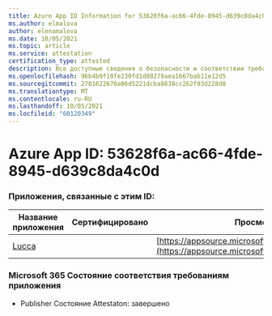 ```yaml
---
title: Azure App ID Information for 53628f6a-ac66-4fde-8945-d639c8da4c0d
ms.author: elmalova
author: elenamalova
ms.date: 10/05/2021
ms.topic: article
ms.service: attestation
certification_type: attested
description: Все доступные сведения о безопасности и соответствии требованиям для 53628f6a-ac66-4fde-8945-d639c8da4c0d.
ms.openlocfilehash: 96b4b9f10fe230fd1d80278aea1667bab11e12d5
ms.sourcegitcommit: 2781622670a06d5221dcba8838cc262f93d228d0
ms.translationtype: MT
ms.contentlocale: ru-RU
ms.lasthandoff: 10/05/2021
ms.locfileid: "60120349"
---
```

# <a name="azure-app-id-53628f6a-ac66-4fde-8945-d639c8da4c0d"></a>Azure App ID: 53628f6a-ac66-4fde-8945-d639c8da4c0d


### <a name="apps-associated-with-this-id"></a>Приложения, связанные с этим ID:
| **Название приложения** | **Сертифицировано** | **Просмотр в AppSource** |
|--------------|---------------|-----------------------|
| [Lucca](https://docs.microsoft.com/microsoft-365-app-certification/forward/WA200001650) |  | [https://appsource.microsoft.com/product/office/WA200001650](https://appsource.microsoft.com/product/office/WA200001650) |

### <a name="microsoft-365-app-compliance-status"></a>Microsoft 365 Состояние соответствия требованиям приложения
- Publisher Состояние Attestaton: завершено

